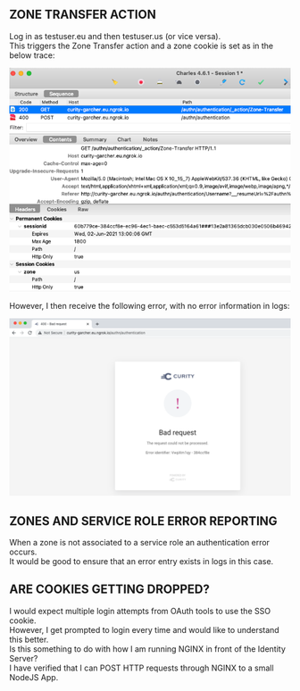 ZONE TRANSFER ACTION
--------------------
Log in as testuser.eu and then testuser.us (or vice versa).\
This triggers the Zone Transfer action and a zone cookie is set as in the below trace:

![Zone Transfer Message](./images/zone-transfer-message.png)

However, I then receive the following error, with no error information in logs:

![Zone Transfer Error](./images/zone-transfer-error.png)

ZONES AND SERVICE ROLE ERROR REPORTING
--------------------------------------
When a zone is not associated to a service role an authentication error occurs.\
It would be good to ensure that an error entry exists in logs in this case.

ARE COOKIES GETTING DROPPED?
----------------------------
I would expect multiple login attempts from OAuth tools to use the SSO cookie.\
However, I get prompted to login every time and would like to understand this better.\
Is this something to do with how I am running NGINX in front of the Identity Server?\
I have verified that I can POST HTTP requests through NGINX to a small NodeJS App.